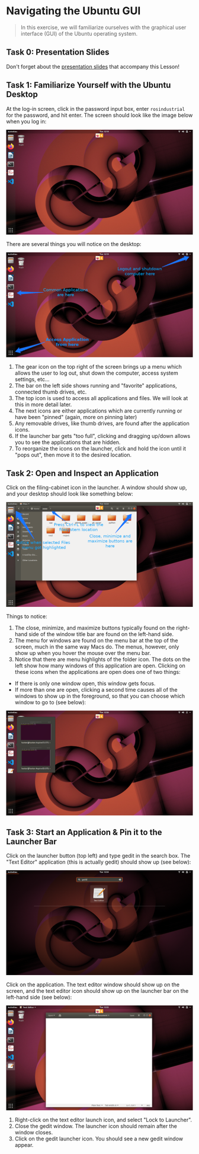 # Navigating the Ubuntu GUI
> In this exercise, we will familiarize ourselves with the graphical user interface (GUI) of the Ubuntu operating system.

## Task 0: Presentation Slides
Don't forget about the [presentation slides](../../_downloads/slides/ROS-I%20Basic%20Developers%20Training%20-%20Session%200.pdf) that accompany this Lesson!

## Task 1: Familiarize Yourself with the Ubuntu Desktop
At the log-in screen, click in the password input box, enter `rosindustrial` for the password, and hit enter. The screen should look like the image below when you log in:

![](../../_static/ubuntu_desktop.png)

There are several things you will notice on the desktop:

![](../../_static/ubuntu_desktop_details.png)

1. The gear icon on the top right of the screen brings up a menu which allows the user to log out, shut down the computer, access system settings, etc...
2. The bar on the left side shows running and "favorite" applications, connected thumb drives, etc.
3. The top icon is used to access all applications and files. We will look at this in more detail later.
 1. The next icons are either applications which are currently running or have been "pinned" (again, more on pinning later)
 3. Any removable drives, like thumb drives, are found after the application icons.
 4. If the launcher bar gets "too full", clicking and dragging up/down allows you to see the applications that are hidden.
 5. To reorganize the icons on the launcher, click and hold the icon until it "pops out", then move it to the desired location.

## Task 2: Open and Inspect an Application
Click on the filing-cabinet icon in the launcher. A window should show up, and your desktop should look like something below:

![](../../_static/ubuntu_folder_browser.png)

Things to notice:

1. The close, minimize, and maximize buttons typically found on the right-hand side of the window title bar are found on the left-hand side.
2. The menu for windows are found on the menu bar at the top of the screen, much in the same way Macs do. The menus, however, only show up when you hover the mouse over the menu bar.
3. Notice that there are menu highlights of the folder icon. The dots on the left show how many windows of this application are open. Clicking on these icons when the applications are open does one of two things:
 * If there is only one window open, this window gets focus.
 * If more than one are open, clicking a second time causes all of the windows to show up in the foreground, so that you can choose which window to go to (see below):

![](../../_static/ubuntu_inspect.png)

## Task 3: Start an Application & Pin it to the Launcher Bar
Click on the launcher button (top left) and type gedit in the search box. The "Text Editor" application (this is actually gedit) should show up (see below):

![](../../_static/ubuntu_start_application.png)

Click on the application. The text editor window should show up on the screen, and the text editor icon should show up on the launcher bar on the left-hand side (see below):

![](../../_static/ubuntu_application_pin.png)

1. Right-click on the text editor launch icon, and select "Lock to Launcher".
2. Close the gedit window. The launcher icon should remain after the window closes.
3. Click on the gedit launcher icon. You should see a new gedit window appear.

